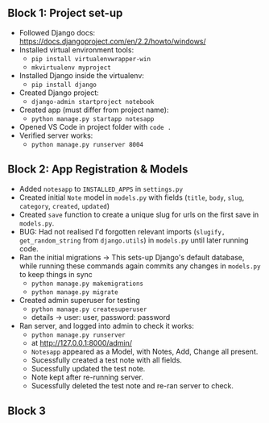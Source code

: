 ## Block 1: Project set-up
- Followed Django docs: https://docs.djangoproject.com/en/2.2/howto/windows/
- Installed virtual environment tools:
  - `pip install virtualenvwrapper-win`
  - `mkvirtualenv myproject`
- Installed Django inside the virtualenv:
  - `pip install django`
- Created Django project:
  - `django-admin startproject notebook`
- Created app (must differ from project name):
  - `python manage.py startapp notesapp`
- Opened VS Code in project folder with `code .`
- Verified server works:
  - `python manage.py runserver 8004`

## Block 2: App Registration & Models
- Added `notesapp` to `INSTALLED_APPS` in `settings.py`
- Created initial `Note` model in `models.py` with fields (`title`, `body`, `slug`, `category`, `created`, `updated`)
- Created  `save` function to create a unique slug for urls on the first save in `models.py`.
- BUG: Had not realised I'd forgotten relevant imports (`slugify, get_random_string` from `django.utils`) in `models.py` until later running code. 
- Ran the initial migrations 
  -> This sets-up Django's default database, while running these commands again commits any changes in `models.py` to keep things in sync
  - `python manage.py makemigrations`
  - `python manage.py migrate`
- Created admin superuser for testing 
  - `python manage.py createsuperuser`
  - details -> user: user, password: password
- Ran server, and logged into admin to check it works:
  - `python manage.py runserver`
  - at http://127.0.0.1:8000/admin/
  - `Notesapp` appeared as a Model, with Notes, Add, Change all present. 
  - Sucessfully created a test note with all fields. 
  - Sucessfully updated the test note. 
  - Note kept after re-running server.
  - Sucessfully deleted the test note and re-ran server to check. 

## Block 3
